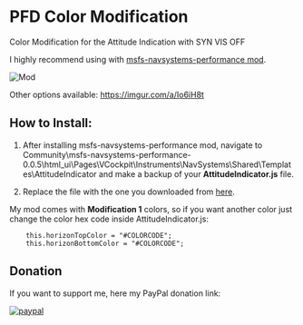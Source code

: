 # PFD Color Modification
Color Modification for the Attitude Indication with SYN VIS OFF

I highly recommend using with [msfs-navsystems-performance mod](https://github.com/Smirow/msfs-navsystems-performance).

![Mod](https://i.imgur.com/b3IInBV.png)

Other options available: https://imgur.com/a/Io6iH8t

## How to Install:

1. After installing msfs-navsystems-performance mod, navigate to Community\msfs-navsystems-performance-0.0.5\html_ui\Pages\VCockpit\Instruments\NavSystems\Shared\Templates\AttitudeIndicator and make a backup of your **AttitudeIndicator.js** file.

2. Replace the file with the one you downloaded from [here](https://github.com/guifarias31/msfs_pfd_color_modification/releases).

My mod comes with **Modification 1** colors, so if you want another color just change the color hex code inside AttitudeIndicator.js:

        this.horizonTopColor = "#COLORCODE";
        this.horizonBottomColor = "#COLORCODE";

## Donation

If you want to support me, here my PayPal donation link:

[![paypal](https://www.paypalobjects.com/en_US/i/btn/btn_donateCC_LG.gif)](https://www.paypal.com/cgi-bin/webscr?cmd=_s-xclick&hosted_button_id=AAQXMM62KALU6&source=url)
